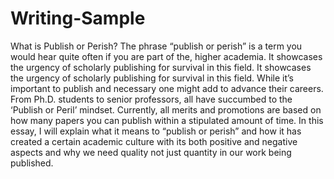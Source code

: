 # Writing-Sample
What is Publish or Perish? The phrase “publish or perish” is a term you would hear quite often if you are part of the, higher academia. It showcases the urgency of scholarly publishing for survival in this field.
It showcases the urgency of scholarly publishing for survival in this field. While it’s important to publish and necessary one might add to advance their careers. From Ph.D. students to senior professors, all have succumbed to the ‘Publish or Peril’ mindset. Currently, all merits and promotions are based on how many papers you can publish within a stipulated amount of time.
In this essay, I will explain what it means to “publish or perish” and how it has created a certain academic culture with its both positive and negative aspects and why we need quality not just quantity in our work being published.
